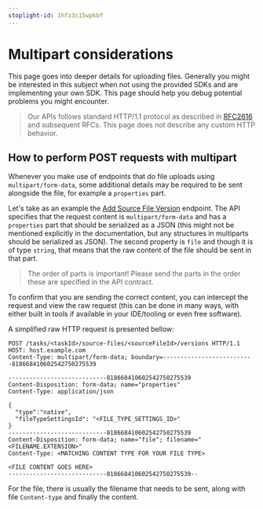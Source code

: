 ```yaml
---
stoplight-id: 1hfz3c15wpkbf
---
```


# Multipart considerations

This page goes into deeper details for uploading files. Generally you might be interested in this subject when not using the provided SDKs and are implementing your own SDK. This page should help you debug potential problems you might encounter.

> Our APIs follows standard HTTP/1.1 protocol as described in [RFC2616](https://www.rfc-editor.org/rfc/rfc2616) and subsequent RFCs. This page does not describe any custom HTTP behavior.

## How to perform POST requests with multipart

Whenever you make use of endpoints that do file uploads using `multipart/form-data`, some additional details may be required to be sent alongside the file, for example a `properties` part.

Let's take as an example the [Add Source File Version](../reference/Public-API.v1.json/paths/~1tasks~1{taskId}~1source-files~1{sourceFileId}~1versions/post) endpoint. The API specifies that the request content is `multipart/form-data` and has a `properties` part that should be serialized as a JSON (this might not be mentioned explicitly in the documentation, but any structures in multiparts should be serialized as JSON). The second property is `file` and though it is of type `string`, that means that the raw content of the file should be sent in that part.

> The order of parts is important! Please send the parts in the order these are specified in the API contract.

To confirm that you are sending the correct content, you can intercept the request and view the raw request (this can be done in many ways, with either built in tools if available in your IDE/tooling or even free software). 

A simplified raw HTTP request is presented bellow:

```http
POST /tasks/<taskId>/source-files/<sourceFileId>/versions HTTP/1.1
HOST: host.example.com
Content-Type: multipart/form-data; boundary=--------------------------818668410602542750275539

----------------------------818668410602542750275539
Content-Disposition: form-data; name="properties"
Content-Type: application/json

{ 
  "type":"native",
  "fileTypeSettingsId": "<FILE_TYPE_SETTINGS_ID>"
}
----------------------------818668410602542750275539
Content-Disposition: form-data; name="file"; filename="<FILENAME.EXTENSION>"
Content-Type: <MATCHING CONTENT TYPE FOR YOUR FILE TYPE>

<FILE CONTENT GOES HERE>
----------------------------818668410602542750275539--

```

For the file, there is usually the filename that needs to be sent, along with file `Content-type` and finally the content.



